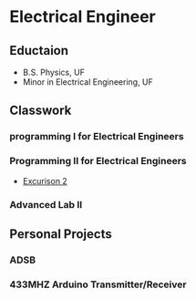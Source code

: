 # Electrical Engineer 

## Eductaion
- B.S. Physics, UF
- Minor in Electrical Engineering, UF


## Classwork
### programming I for Electrical Engineers
### Programming II for Electrical Engineers
- [Excurison 2](https://github.com/a6ygale/Excursion-2/tree/prototype)
### Advanced Lab II

## Personal Projects
### ADSB
### 433MHZ Arduino Transmitter/Receiver

